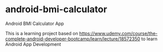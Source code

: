 # android-bmi-calculator
Android BMI Calculator App


This is a learning project based on https://www.udemy.com/course/the-complete-android-developer-bootcamp/learn/lecture/18572350 to learn Android App Development
